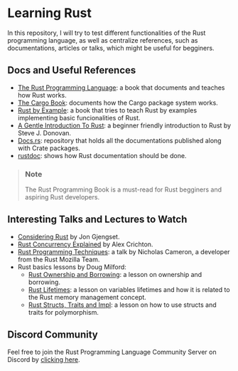 # Learning Rust

In this repository, I will try to test different functionalities of the Rust programming language, as well as centralize references, such as documentations, articles or talks, which might be useful for begginers.

## Docs and Useful References

- [The Rust Programming Language](https://doc.rust-lang.org/book/): a book that documents and teaches how Rust works.
- [The Cargo Book](https://doc.rust-lang.org/cargo/): documents how the Cargo package system works.
- [Rust by Example](https://doc.rust-lang.org/rust-by-example): a book that tries to teach Rust by examples implementing basic funcionalities of Rust.
- [A Gentle Introduction To Rust](https://stevedonovan.github.io/rust-gentle-intro/): a beginner friendly introduction to Rust by Steve J. Donovan.
- [Docs.rs](https://docs.rs/): repository that holds all the documentations published along with Crate packages.
- [rustdoc](https://doc.rust-lang.org/rustdoc/what-is-rustdoc.html): shows how Rust documentation should be done.

> ### Note
>
> The Rust Programming Book is a must-read for Rust begginers and aspiring Rust developers.
>

## Interesting Talks and Lectures to Watch

- [Considering Rust](https://www.youtube.com/watch?v=DnT-LUQgc7s) by Jon Gjengset.
- [Rust Concurrency Explained](https://www.youtube.com/watch?v=Dbytx0ivH7Q) by Alex Crichton.
- [Rust Programming Techniques](https://www.youtube.com/watch?v=vqavdUGKeb4&t=3s&ab_channel=LinuxConfAu2018-Sydney%2CAustralia): a talk by Nicholas Cameron, a developer from the Rust Mozilla Team.
- Rust basics lessons by Doug Milford:
    - [Rust Ownership and Borrowing](https://youtu.be/lQ7XF-6HYGc): a lesson on ownership and borrowing.
    - [Rust Lifetimes](https://www.youtube.com/watch?v=1QoT9fmPYr8): a lesson on variables lifetimes and how it is related to the Rust memory management concept.
    - [Rust Structs, Traits and Impl](https://www.youtube.com/watch?v=gi0AQ78diSA): a lesson on how to use structs and traits for polymorphism.

## Discord Community

Feel free to join the Rust Programming Language Community Server on Discord by [clicking here](https://discord.gg/rvvxESbaWn).
